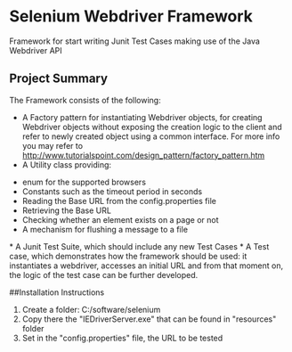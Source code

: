 # Selenium Webdriver Framework
Framework for start writing Junit Test Cases making use of the Java Webdriver API

## Project Summary
The Framework consists of the following:
* A Factory pattern for instantiating Webdriver objects, for creating Webdriver objects without exposing the creation logic to the client and refer to newly created object using a common interface. For more info you may refer to http://www.tutorialspoint.com/design_pattern/factory_pattern.htm
* A Utility class providing:
<ul>
<li> enum for the supported browsers
<li> Constants such as the timeout period in seconds
<li> Reading the Base URL from the config.properties file
<li> Retrieving the Base URL
<li> Checking whether an element exists on a page or not
<li> A mechanism for flushing a message to a file 
</ul>
* A Junit Test Suite, which should include any new Test Cases
* A Test case, which demonstrates how the framework should be used: it instantiates a webdriver, accesses an initial URL and from that moment on, the logic of the test case can be further developed.



##Installation Instructions
1. Create a folder: C:/software/selenium
2. Copy there the "IEDriverServer.exe" that can be found in "resources" folder
3. Set in the "config.properties" file, the URL to be tested
